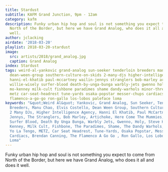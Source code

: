 ```yaml
---
title: Stardust
subtitle: KAFM Grand Junction, 9pm - 12am
category: kafm
description: Funky urban hip hop and soul is not something you expect to come from
  North of the Border, but here we have Grand Analog, who does it all and does it
  well.
author: jclacking
airdate: '2018-03-20'
playlist: 2018-03-20-stardust
image:
  src: artists/2018/grand_analog.jpg
  caption: Grand Analog
index: Stardust
tags: weird-al-yankovic grand-analog sun-seeker tenderloin breeders manu-chao elvis-costello
  dean-ween-group southern-culture-on-skids 2-many-djs higher-intelligence-agency
  hanni-el-khatib paul-mccartney wailin-jennys stranglers bob-marley artichoke here-come-mummies
  willie-wisely surfer-blood death-by-unga-bunga warbly-jets gwenno holy steve-hancoff
  mo-kenney milk-cult fishbone paradimes shame dandy-warhols minor-threat yo-la-tengo
  metz car-seat-headrest tune-yards osaka-popstar messer-chups cardiacs brendan-canning
  flamenco-a-go-go ron-gallo los-lobos paleface loma
keywords: "&quot;Weird Al&quot; Yankovic, Grand Analog, Sun Seeker, Tenderloin, The
  Breeders, Manu Chao, Elvis Costello, Dean Ween Group, Southern Culture On The Skids,
  2 Many DJs, Higher Intelligence Agency, Hanni El Khatib, Paul McCartney, The Wailin&#39;
  Jennys, The Stranglers, Bob Marley, Artichoke, Here Come The Mummies, Willie Wisely,
  Surfer Blood, Death By Unga Bunga, Warbly Jets, Gwenno, Holy, Steve Hancoff, Mo
  Kenney, Milk Cult, Fishbone, The Paradimes, Shame, The Dandy Warhols, Minor Threat,
  Yo La Tengo, METZ, Car Seat Headrest, Tune-Yards, Osaka Popstar, Messer Chups, The
  Cardiacs, Brendan Canning, The Flamenco A Go Go , Ron Gallo, Los Lobos, Paleface,
  Loma"
---
```

Funky urban hip hop and soul is not something you expect to come from North of the Border, but here we have Grand Analog, who does it all and does it well.
